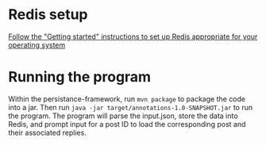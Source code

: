 # Redis setup
[Follow the "Getting started" instructions to set up Redis appropriate for your operating system](https://redis.io/learn/howtos/quick-start)

# Running the program
Within the persistance-framework, run `mvn package` to package the code into a jar. Then run `java -jar target/annotations-1.0-SNAPSHOT.jar` to run the program. The program will parse the input.json, store the data into Redis, and prompt input for a post ID to load the corresponding post and their associated replies.

